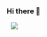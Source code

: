 ### Hi there 👋

<!--
**iwonman/iwonman** is a ✨ _special_ ✨ repository because its `README.md` (this file) appears on your GitHub profile.

Here are some ideas to get you started:

- 🔭 I’m currently working on ...
- 🌱 I’m currently learning ...
- 👯 I’m looking to collaborate on ...
- 🤔 I’m looking for help with ...
- 💬 Ask me about ...
- 📫 How to reach me: ...
- 😄 Pronouns: ...
- ⚡ Fun fact: ...
-->

<a href="https://www.instagram.com/iwonman_/">
    <img 
        src="http://img.shields.io/badge/--222222?style=flat&logo=Instagram&link=https://www.instagram.com/iwonman_/"
        style="height : auto; margin-left : 10px; margin-right : 10px;"/>
</a>
